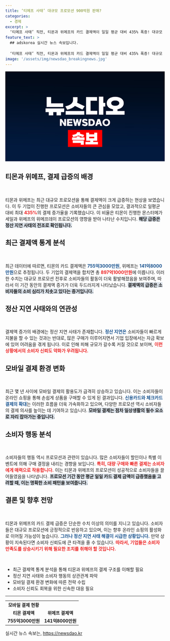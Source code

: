 ```yaml
---
title: ‘티메프 사태’ 대규모 프로모션 900억원 판매?
categories:
  - 경제
excerpt: >
  ‘티메프 사태’ 직전, 티몬과 위메프의 카드 결제액이 일일 평균 대비 435% 폭증! 대규모 프로모션의 이면에 숨겨진 충격적인 결제 증가의 진실이 밝혀졌다. 클릭해 더 알아보세요!
feature_text: >
  ## adskorea 실시간 뉴스 속보입니다.

  ‘티메프 사태’ 직전, 티몬과 위메프의 카드 결제액이 일일 평균 대비 435% 폭증! 대규모 프로모션의 이면에 숨겨진 충격적인 결제 증가의 진실이 밝혀졌다. 클릭해 더 알아보세요!
image: '/assets/img/newsdao_breakingnews.jpg'
---
```


<p><img src="/assets/img/newsdao_breakingnews.jpg" alt="adskorea 속보" /></p>

<h2 data-ke-size="size26">티몬과 위메프, 결제 급증의 배경</h2>

<p data-ke-size="size16">&nbsp;</p>

<p>티몬과 위메프는 최근 대규모 프로모션을 통해 결제액이 크게 급증하는 현상을 보였습니다. 이 두 기업이 진행한 프로모션은 소비자들의 큰 관심을 모았고, 결과적으로 일평균 대비 최대 <b><span style="color: #ee2323;">435%</span></b>의 결제 증가율을 기록했습니다. 이 비율은 티몬이 진행한 몬스터메가세일과 위메프의 위메프데이 프로모션의 영향을 받아 나타난 수치입니다. <b><span style="background-color: #21538527;">해당 급증은 정산 지연 사태의 전조로 확인됩니다.</span></b> </p>

<h2 data-ke-size="size26">최근 결제액 통계 분석</h2>

<p data-ke-size="size16">&nbsp;</p>

<p>최근 데이터에 따르면, 티몬의 카드 결제액은 <b><span style="color: #1a5490;">755억3000만원</span></b>, 위메프는 <b><span style="color: #1a5490;">141억8000만원</span></b>으로 추정됩니다. 두 기업의 결제액을 합치면 총 <b><span style="color: #ee2323;">897억1000만원</span></b>에 이릅니다. 이러한 수치는 대규모 프로모션 전후로 소비자들의 활동이 더욱 활발해졌음을 보여주며, 따라서 이 기간 동안의 결제액 증가가 더욱 두드러지게 나타났습니다. <b><span style="background-color: #21538527;">결제액의 급증은 소비자들의 소비 심리가 치솟고 있다는 증거입니다.</span></b></p>

<h2 data-ke-size="size26">정산 지연 사태와의 연관성</h2>

<p data-ke-size="size16">&nbsp;</p>

<p>결제액 증가의 배경에는 정산 지연 사태가 존재합니다. <b><span style="color: #1a5490;">정산 지연은</span></b> 소비자들이 빠르게 지불을 할 수 있는 것과는 반대로, 많은 구매가 이루어지면서 기업 입장에서는 자금 확보에 있어 어려움을 겪게 됩니다. 이로 인해 피해 규모가 갈수록 커질 것으로 보이며, <b><span style="color: #ee2323;">이런 상황에서의 소비자 신뢰도 약화가 우려됩니다.</span></b> </p>

<h2 data-ke-size="size26">모바일 결제 환경 변화</h2>

<p data-ke-size="size16">&nbsp;</p>

<p>최근 몇 년 사이에 모바일 결제의 활용도가 급격히 상승하고 있습니다. 이는 소비자들이 온라인 쇼핑을 통해 손쉽게 상품을 구매할 수 있게 된 결과입니다. <b><span style="color: #1a5490;">신용카드와 체크카드 결제의 확대</span></b>는 이러한 흐름을 더욱 가속화하고 있으며, 다양한 프로모션 역시 소비자들의 결제 의사를 높이는 데 기여하고 있습니다. <b><span style="background-color: #21538527;">모바일 결제는 점차 일상생활의 필수 요소로 자리 잡아가는 중입니다.</span></b></p>

<h2 data-ke-size="size26">소비자 행동 분석</h2>

<p data-ke-size="size16">&nbsp;</p>

<p>소비자들의 행동 역시 프로모션과 관련이 있습니다. 많은 소비자들이 할인이나 특별 이벤트에 의해 구매 결정을 내리는 경향을 보입니다. <b><span style="color: #ee2323;">특히, 대량 구매와 빠른 결제는 소비자에게 매력으로 작용합니다.</span></b> 이는 티몬과 위메프의 프로모션이 성공적으로 소비자들을 끌어들였음을 나타냅니다. <b><span style="background-color: #21538527;">프로모션 기간 동안 평균 일일 카드 결제 금액이 급증했음을 고려할 때, 이는 명확한 소비 패턴을 보여줍니다.</span></b></p>

<h2 data-ke-size="size26">결론 및 향후 전망</h2>

<p data-ke-size="size16">&nbsp;</p>

<p>티몬과 위메프의 카드 결제 급증은 단순한 수치 이상의 의미를 지니고 있습니다. 소비자들은 대규모 프로모션에 긍정적으로 반응하고 있으며, 이는 향후 온라인 쇼핑의 활성화로 이어질 가능성이 높습니다. <b><span style="color: #1a5490;">그러나 정산 지연 사태 해결이 시급한 상황입니다.</span></b> 만약 상황이 지속된다면 소비자 신뢰도에 큰 타격을 줄 수 있습니다. <b><span style="color: #ee2323;">따라서, 기업들은 소비자 만족도를 상승시키기 위해 필요한 조치를 취해야 할 것입니다.</span></b></p>

<p data-ke-size="size16">&nbsp;</p>

<ul>
    <li>최근 결제액 통계 분석을 통해 티몬과 위메프의 결제 구조를 이해할 필요</li>
    <li>정산 지연 사태와 소비자 행동의 상관관계 파악</li>
    <li>모바일 결제 환경 변화에 따른 전략 수립</li>
    <li>소비자 신뢰도 회복을 위한 신속한 대응 필요</li>
</ul>

<hr>

<table>
    <tr>
        <td style="text-align: center; height: 17px;"><b>모바일 결제 현황</b></td>
    </tr>
    <tr>
        <td style="text-align: center; height: 17px;"><b>티몬 결제액</b></td>
        <td style="text-align: center; height: 17px;"><b>위메프 결제액</b></td>
    </tr>
    <tr>
        <td style="text-align: center; height: 17px;"><b>755억3000만원</b></td>
        <td style="text-align: center; height: 17px;"><b>141억8000만원</b></td>
    </tr>
</table>
실시간 뉴스 속보는, <a href="https://newsdao.kr" rel="dofollow">https://newsdao.kr</a>


